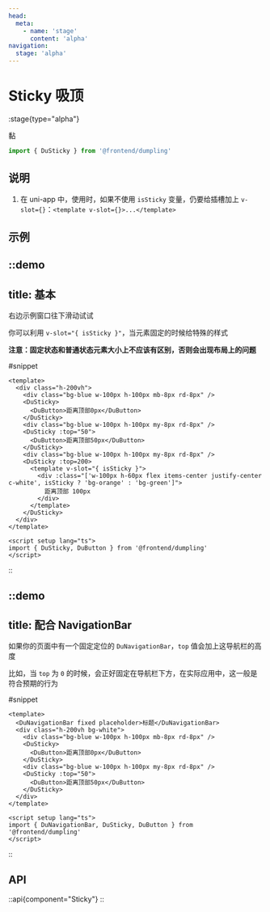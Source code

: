 ```yaml
---
head:
  meta:
    - name: 'stage'
      content: 'alpha'
navigation:
  stage: 'alpha'
---
```


# Sticky 吸顶

:stage{type="alpha"}

黏

```ts
import { DuSticky } from '@frontend/dumpling'
```

## 说明

1. 在 uni-app 中，使用时，如果不使用 `isSticky` 变量，仍要给插槽加上 `v-slot={}`：`<template v-slot={}>...</template>`

## 示例

::demo
---
title: 基本
---
右边示例窗口往下滑动试试

你可以利用 `v-slot="{ isSticky }"`，当元素固定的时候给特殊的样式

**注意：固定状态和普通状态元素大小上不应该有区别，否则会出现布局上的问题**

#snippet
```vue
<template>
  <div class="h-200vh">
    <div class="bg-blue w-100px h-100px mb-8px rd-8px" />
    <DuSticky>
      <DuButton>距离顶部0px</DuButton>
    </DuSticky>
    <div class="bg-blue w-100px h-100px my-8px rd-8px" />
    <DuSticky :top="50">
      <DuButton>距离顶部50px</DuButton>
    </DuSticky>
    <div class="bg-blue w-100px h-100px my-8px rd-8px" />
    <DuSticky :top=200>
      <template v-slot="{ isSticky }">
        <div :class="['w-100px h-60px flex items-center justify-center c-white', isSticky ? 'bg-orange' : 'bg-green']">
          距离顶部 100px
        </div>
      </template>
    </DuSticky>
  </div>
</template>

<script setup lang="ts">
import { DuSticky, DuButton } from '@frontend/dumpling'
</script>
```
::

::demo
---
title: 配合 NavigationBar
---

如果你的页面中有一个固定定位的 `DuNavigationBar`，`top` 值会加上这导航栏的高度

比如，当 `top` 为 `0` 的时候，会正好固定在导航栏下方，在实际应用中，这一般是符合预期的行为

#snippet
```vue
<template>
  <DuNavigationBar fixed placeholder>标题</DuNavigationBar>
  <div class="h-200vh bg-white">
    <div class="bg-blue w-100px h-100px mb-8px rd-8px" />
    <DuSticky>
      <DuButton>距离顶部0px</DuButton>
    </DuSticky>
    <div class="bg-blue w-100px h-100px my-8px rd-8px" />
    <DuSticky :top="50">
      <DuButton>距离顶部50px</DuButton>
    </DuSticky>
  </div>
</template>

<script setup lang="ts">
import { DuNavigationBar, DuSticky, DuButton } from '@frontend/dumpling'
</script>
```
::

## API

::api{component="Sticky"}
::